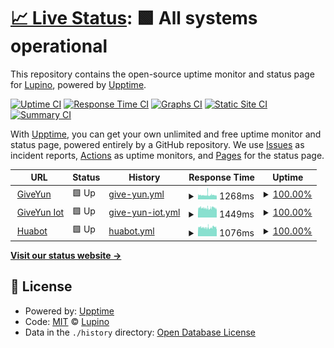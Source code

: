 # [📈 Live Status](https://Lupino.github.io/upptime): <!--live status--> **🟩 All systems operational**

This repository contains the open-source uptime monitor and status page for [Lupino](https://Lupino.github.io/upptime), powered by [Upptime](https://github.com/upptime/upptime).

[![Uptime CI](https://github.com/Lupino/upptime/workflows/Uptime%20CI/badge.svg)](https://github.com/upptime/upptime/actions?query=workflow%3A%22Uptime+CI%22)
[![Response Time CI](https://github.com/Lupino/upptime/workflows/Response%20Time%20CI/badge.svg)](https://github.com/upptime/upptime/actions?query=workflow%3A%22Response+Time+CI%22)
[![Graphs CI](https://github.com/Lupino/upptime/workflows/Graphs%20CI/badge.svg)](https://github.com/upptime/upptime/actions?query=workflow%3A%22Graphs+CI%22)
[![Static Site CI](https://github.com/Lupino/upptime/workflows/Static%20Site%20CI/badge.svg)](https://github.com/upptime/upptime/actions?query=workflow%3A%22Static+Site+CI%22)
[![Summary CI](https://github.com/Lupino/upptime/workflows/Summary%20CI/badge.svg)](https://github.com/upptime/upptime/actions?query=workflow%3A%22Summary+CI%22)

With [Upptime](https://upptime.js.org), you can get your own unlimited and free uptime monitor and status page, powered entirely by a GitHub repository. We use [Issues](https://github.com/Lupino/upptime/issues) as incident reports, [Actions](https://github.com/Lupino/upptime/actions) as uptime monitors, and [Pages](https://Lupino.github.io/upptime) for the status page.

<!--start: status pages-->
<!-- This summary is generated by Upptime (https://github.com/upptime/upptime) -->
<!-- Do not edit this manually, your changes will be overwritten -->
<!-- prettier-ignore -->
| URL | Status | History | Response Time | Uptime |
| --- | ------ | ------- | ------------- | ------ |
| <img alt="" src="https://favicons.githubusercontent.com/www.giveyun.com" height="13"> [GiveYun](https://www.giveyun.com) | 🟩 Up | [give-yun.yml](https://github.com/Lupino/upptime/commits/HEAD/history/give-yun.yml) | <details><summary><img alt="Response time graph" src="./graphs/give-yun/response-time-week.png" height="20"> 1268ms</summary><br><a href="https://Lupino.github.io/upptime/history/give-yun"><img alt="Response time 1456" src="https://img.shields.io/endpoint?url=https%3A%2F%2Fraw.githubusercontent.com%2FLupino%2Fupptime%2FHEAD%2Fapi%2Fgive-yun%2Fresponse-time.json"></a><br><a href="https://Lupino.github.io/upptime/history/give-yun"><img alt="24-hour response time 1208" src="https://img.shields.io/endpoint?url=https%3A%2F%2Fraw.githubusercontent.com%2FLupino%2Fupptime%2FHEAD%2Fapi%2Fgive-yun%2Fresponse-time-day.json"></a><br><a href="https://Lupino.github.io/upptime/history/give-yun"><img alt="7-day response time 1268" src="https://img.shields.io/endpoint?url=https%3A%2F%2Fraw.githubusercontent.com%2FLupino%2Fupptime%2FHEAD%2Fapi%2Fgive-yun%2Fresponse-time-week.json"></a><br><a href="https://Lupino.github.io/upptime/history/give-yun"><img alt="30-day response time 1292" src="https://img.shields.io/endpoint?url=https%3A%2F%2Fraw.githubusercontent.com%2FLupino%2Fupptime%2FHEAD%2Fapi%2Fgive-yun%2Fresponse-time-month.json"></a><br><a href="https://Lupino.github.io/upptime/history/give-yun"><img alt="1-year response time 1482" src="https://img.shields.io/endpoint?url=https%3A%2F%2Fraw.githubusercontent.com%2FLupino%2Fupptime%2FHEAD%2Fapi%2Fgive-yun%2Fresponse-time-year.json"></a></details> | <details><summary><a href="https://Lupino.github.io/upptime/history/give-yun">100.00%</a></summary><a href="https://Lupino.github.io/upptime/history/give-yun"><img alt="All-time uptime 100.00%" src="https://img.shields.io/endpoint?url=https%3A%2F%2Fraw.githubusercontent.com%2FLupino%2Fupptime%2FHEAD%2Fapi%2Fgive-yun%2Fuptime.json"></a><br><a href="https://Lupino.github.io/upptime/history/give-yun"><img alt="24-hour uptime 100.00%" src="https://img.shields.io/endpoint?url=https%3A%2F%2Fraw.githubusercontent.com%2FLupino%2Fupptime%2FHEAD%2Fapi%2Fgive-yun%2Fuptime-day.json"></a><br><a href="https://Lupino.github.io/upptime/history/give-yun"><img alt="7-day uptime 100.00%" src="https://img.shields.io/endpoint?url=https%3A%2F%2Fraw.githubusercontent.com%2FLupino%2Fupptime%2FHEAD%2Fapi%2Fgive-yun%2Fuptime-week.json"></a><br><a href="https://Lupino.github.io/upptime/history/give-yun"><img alt="30-day uptime 100.00%" src="https://img.shields.io/endpoint?url=https%3A%2F%2Fraw.githubusercontent.com%2FLupino%2Fupptime%2FHEAD%2Fapi%2Fgive-yun%2Fuptime-month.json"></a><br><a href="https://Lupino.github.io/upptime/history/give-yun"><img alt="1-year uptime 100.00%" src="https://img.shields.io/endpoint?url=https%3A%2F%2Fraw.githubusercontent.com%2FLupino%2Fupptime%2FHEAD%2Fapi%2Fgive-yun%2Fuptime-year.json"></a></details>
| <img alt="" src="https://favicons.githubusercontent.com/iot.giveyun.com" height="13"> [GiveYun Iot](https://iot.giveyun.com) | 🟩 Up | [give-yun-iot.yml](https://github.com/Lupino/upptime/commits/HEAD/history/give-yun-iot.yml) | <details><summary><img alt="Response time graph" src="./graphs/give-yun-iot/response-time-week.png" height="20"> 1449ms</summary><br><a href="https://Lupino.github.io/upptime/history/give-yun-iot"><img alt="Response time 1879" src="https://img.shields.io/endpoint?url=https%3A%2F%2Fraw.githubusercontent.com%2FLupino%2Fupptime%2FHEAD%2Fapi%2Fgive-yun-iot%2Fresponse-time.json"></a><br><a href="https://Lupino.github.io/upptime/history/give-yun-iot"><img alt="24-hour response time 1435" src="https://img.shields.io/endpoint?url=https%3A%2F%2Fraw.githubusercontent.com%2FLupino%2Fupptime%2FHEAD%2Fapi%2Fgive-yun-iot%2Fresponse-time-day.json"></a><br><a href="https://Lupino.github.io/upptime/history/give-yun-iot"><img alt="7-day response time 1449" src="https://img.shields.io/endpoint?url=https%3A%2F%2Fraw.githubusercontent.com%2FLupino%2Fupptime%2FHEAD%2Fapi%2Fgive-yun-iot%2Fresponse-time-week.json"></a><br><a href="https://Lupino.github.io/upptime/history/give-yun-iot"><img alt="30-day response time 1487" src="https://img.shields.io/endpoint?url=https%3A%2F%2Fraw.githubusercontent.com%2FLupino%2Fupptime%2FHEAD%2Fapi%2Fgive-yun-iot%2Fresponse-time-month.json"></a><br><a href="https://Lupino.github.io/upptime/history/give-yun-iot"><img alt="1-year response time 1920" src="https://img.shields.io/endpoint?url=https%3A%2F%2Fraw.githubusercontent.com%2FLupino%2Fupptime%2FHEAD%2Fapi%2Fgive-yun-iot%2Fresponse-time-year.json"></a></details> | <details><summary><a href="https://Lupino.github.io/upptime/history/give-yun-iot">100.00%</a></summary><a href="https://Lupino.github.io/upptime/history/give-yun-iot"><img alt="All-time uptime 100.00%" src="https://img.shields.io/endpoint?url=https%3A%2F%2Fraw.githubusercontent.com%2FLupino%2Fupptime%2FHEAD%2Fapi%2Fgive-yun-iot%2Fuptime.json"></a><br><a href="https://Lupino.github.io/upptime/history/give-yun-iot"><img alt="24-hour uptime 100.00%" src="https://img.shields.io/endpoint?url=https%3A%2F%2Fraw.githubusercontent.com%2FLupino%2Fupptime%2FHEAD%2Fapi%2Fgive-yun-iot%2Fuptime-day.json"></a><br><a href="https://Lupino.github.io/upptime/history/give-yun-iot"><img alt="7-day uptime 100.00%" src="https://img.shields.io/endpoint?url=https%3A%2F%2Fraw.githubusercontent.com%2FLupino%2Fupptime%2FHEAD%2Fapi%2Fgive-yun-iot%2Fuptime-week.json"></a><br><a href="https://Lupino.github.io/upptime/history/give-yun-iot"><img alt="30-day uptime 100.00%" src="https://img.shields.io/endpoint?url=https%3A%2F%2Fraw.githubusercontent.com%2FLupino%2Fupptime%2FHEAD%2Fapi%2Fgive-yun-iot%2Fuptime-month.json"></a><br><a href="https://Lupino.github.io/upptime/history/give-yun-iot"><img alt="1-year uptime 100.00%" src="https://img.shields.io/endpoint?url=https%3A%2F%2Fraw.githubusercontent.com%2FLupino%2Fupptime%2FHEAD%2Fapi%2Fgive-yun-iot%2Fuptime-year.json"></a></details>
| <img alt="" src="https://favicons.githubusercontent.com/huabot.com" height="13"> [Huabot](https://huabot.com) | 🟩 Up | [huabot.yml](https://github.com/Lupino/upptime/commits/HEAD/history/huabot.yml) | <details><summary><img alt="Response time graph" src="./graphs/huabot/response-time-week.png" height="20"> 1076ms</summary><br><a href="https://Lupino.github.io/upptime/history/huabot"><img alt="Response time 1124" src="https://img.shields.io/endpoint?url=https%3A%2F%2Fraw.githubusercontent.com%2FLupino%2Fupptime%2FHEAD%2Fapi%2Fhuabot%2Fresponse-time.json"></a><br><a href="https://Lupino.github.io/upptime/history/huabot"><img alt="24-hour response time 1100" src="https://img.shields.io/endpoint?url=https%3A%2F%2Fraw.githubusercontent.com%2FLupino%2Fupptime%2FHEAD%2Fapi%2Fhuabot%2Fresponse-time-day.json"></a><br><a href="https://Lupino.github.io/upptime/history/huabot"><img alt="7-day response time 1076" src="https://img.shields.io/endpoint?url=https%3A%2F%2Fraw.githubusercontent.com%2FLupino%2Fupptime%2FHEAD%2Fapi%2Fhuabot%2Fresponse-time-week.json"></a><br><a href="https://Lupino.github.io/upptime/history/huabot"><img alt="30-day response time 1093" src="https://img.shields.io/endpoint?url=https%3A%2F%2Fraw.githubusercontent.com%2FLupino%2Fupptime%2FHEAD%2Fapi%2Fhuabot%2Fresponse-time-month.json"></a><br><a href="https://Lupino.github.io/upptime/history/huabot"><img alt="1-year response time 1116" src="https://img.shields.io/endpoint?url=https%3A%2F%2Fraw.githubusercontent.com%2FLupino%2Fupptime%2FHEAD%2Fapi%2Fhuabot%2Fresponse-time-year.json"></a></details> | <details><summary><a href="https://Lupino.github.io/upptime/history/huabot">100.00%</a></summary><a href="https://Lupino.github.io/upptime/history/huabot"><img alt="All-time uptime 100.00%" src="https://img.shields.io/endpoint?url=https%3A%2F%2Fraw.githubusercontent.com%2FLupino%2Fupptime%2FHEAD%2Fapi%2Fhuabot%2Fuptime.json"></a><br><a href="https://Lupino.github.io/upptime/history/huabot"><img alt="24-hour uptime 100.00%" src="https://img.shields.io/endpoint?url=https%3A%2F%2Fraw.githubusercontent.com%2FLupino%2Fupptime%2FHEAD%2Fapi%2Fhuabot%2Fuptime-day.json"></a><br><a href="https://Lupino.github.io/upptime/history/huabot"><img alt="7-day uptime 100.00%" src="https://img.shields.io/endpoint?url=https%3A%2F%2Fraw.githubusercontent.com%2FLupino%2Fupptime%2FHEAD%2Fapi%2Fhuabot%2Fuptime-week.json"></a><br><a href="https://Lupino.github.io/upptime/history/huabot"><img alt="30-day uptime 100.00%" src="https://img.shields.io/endpoint?url=https%3A%2F%2Fraw.githubusercontent.com%2FLupino%2Fupptime%2FHEAD%2Fapi%2Fhuabot%2Fuptime-month.json"></a><br><a href="https://Lupino.github.io/upptime/history/huabot"><img alt="1-year uptime 100.00%" src="https://img.shields.io/endpoint?url=https%3A%2F%2Fraw.githubusercontent.com%2FLupino%2Fupptime%2FHEAD%2Fapi%2Fhuabot%2Fuptime-year.json"></a></details>

<!--end: status pages-->

[**Visit our status website →**](https://Lupino.github.io/upptime)

## 📄 License

- Powered by: [Upptime](https://github.com/upptime/upptime)
- Code: [MIT](./LICENSE) © [Lupino](https://Lupino.github.io/upptime)
- Data in the `./history` directory: [Open Database License](https://opendatacommons.org/licenses/odbl/1-0/)
